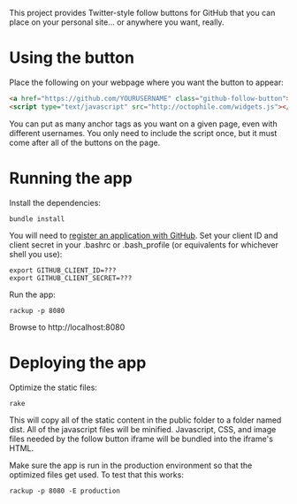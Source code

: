 This project provides Twitter-style follow buttons for GitHub that you can place on your personal site... or anywhere you want, really.

# Using the button

Place the following on your webpage where you want the button to appear:

```html
<a href="https://github.com/YOURUSERNAME" class="github-follow-button">Follow Me On GitHub</a>
<script type="text/javascript" src="http://octophile.com/widgets.js"></script>
```

You can put as many anchor tags as you want on a given page, even with different usernames.
You only need to include the script once, but it must come after all of the buttons on the page.

# Running the app

Install the dependencies:

```
bundle install
```

You will need to [register an application with GitHub](https://github.com/account/applications/new).
Set your client ID and client secret in your .bashrc or .bash_profile (or equivalents for whichever shell you use):

```
export GITHUB_CLIENT_ID=???
export GITHUB_CLIENT_SECRET=???
```

Run the app:

```
rackup -p 8080
```

Browse to http://localhost:8080

# Deploying the app

Optimize the static files:

```
rake
```

This will copy all of the static content in the public folder to a folder named dist.
All of the javascript files will be minified. Javascript, CSS, and image files needed
by the follow button iframe will be bundled into the iframe's HTML.

Make sure the app is run in the production environment so that the optimized files
get used. To test that this works:

```
rackup -p 8080 -E production
```
